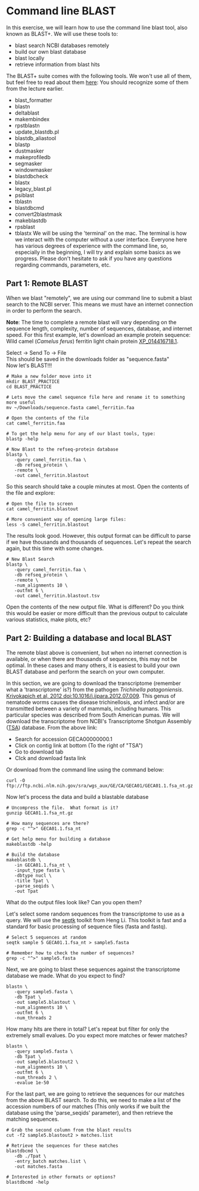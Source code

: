 # Command line BLAST
In this exercise, we will learn how to use the command line blast tool, also known as BLAST+.  We will use these tools to:
- blast search NCBI databases remotely
- build our own blast database
- blast locally
- retrieve information from blast hits

The BLAST+ suite comes with the following tools.  We won't use all of them, but feel free to read about them [here](https://www.ncbi.nlm.nih.gov/books/NBK279690/):  You should recognize some of them from the lecture earlier.
- blast_formatter
- blastn
- deltablast
- makembindex
- rpstblastn
- update_blastdb.pl
- blastdb_aliastool
- blastp
- dustmasker
- makeprofiledb
- segmasker
- windowmasker
- blastdbcheck
- blastx
- legacy_blast.pl
- psiblast
- tblastn
- blastdbcmd
- convert2blastmask
- makeblastdb
- rpsblast
- tblastx
We will be using the 'terminal' on the mac.  The terminal is how we interact with the computer without a user interface. Everyone here has various degrees of experience with the command line, so, especially in the beginning, I will try and explain some basics as we progress.  Please don't hesitate to ask if you have any questions regarding commands, parameters, etc.

## Part 1:  Remote BLAST
When we blast "remotely", we are using our command line to submit a blast search to the NCBI server.
This means we must have an internet connection in order to perform the search.

**Note**: The time to complete a remote blast will vary depending on the sequence length, complexity, number of sequences, database, and internet speed.
For this first example, let's download an example protein sequence:
Wild camel (*Camelus ferus*) ferritin light chain protein [XP_014416718.1](https://www.ncbi.nlm.nih.gov/protein/XP_014416718.1).

Select -> Send To -> File  
This should be saved in the downloads folder as "sequence.fasta"  
Now let's BLAST!!!
```
# Make a new folder move into it
mkdir BLAST_PRACTICE
cd BLAST_PRACTICE

# Lets move the camel sequence file here and rename it to something more useful
mv ~/Downloads/sequence.fasta camel_ferritin.faa

# Open the contents of the file
cat camel_ferritin.faa

# To get the help menu for any of our blast tools, type:
blastp -help

# Now Blast to the refseq-protein database
blastp \
   -query camel_ferritin.faa \
   -db refseq_protein \
   -remote \
   -out camel_ferritin.blastout
```
So this search should take a couple minutes at most.  Open the contents of the file and explore:
```
# Open the file to screen
cat camel_ferritin.blastout

# More convenient way of opening large files:
less -S camel_ferritin.blastout
```
The results look good. However, this output format can be difficult to parse if we have thousands and thousands of sequences.
Let's repeat the search again, but this time with some changes.
```
# New Blast Search
blastp \
   -query camel_ferritin.faa \
   -db refseq_protein \
   -remote \
   -num_alignments 10 \
   -outfmt 6 \
   -out camel_ferritin.blastout.tsv
```
Open the contents of the new output file.
What is different?  Do you think this would be easier or more difficult than the previous output to calculate various statistics, make plots, etc?

## Part 2:  Building a database and local BLAST
The remote blast above is convenient, but when no internet connection is available, or when there are thousands of sequences, this may not be optimal.  In these cases and many others, it is easiest to build your own BLAST database and perform the search on your own computer.

In this section, we are going to download the transcriptome (remember what a 'transcriptome' is?) from the pathogen *Trichinella patagoniensis*.  [Krivokapich et al, 2012 doi:10.1016/j.ijpara.2012.07.009](http://www.sciencedirect.com/science/article/pii/S0020751912001932). This genus of nematode worms causes the disease trichinellosis, and infect and/or are transmitted between a variety of mammals, including humans. This particular species was described from South American pumas. We will download the transcriptome from NCBI's Transcriptome Shotgun Assembly ([TSA](https://www.ncbi.nlm.nih.gov/genbank/tsa/)) database.
From the above link:
- Search for accession GECA00000000.1
- Click on contig link at bottom (To the right of "TSA")
- Go to download tab
- Clck and download fasta link

Or download from the command line using the command below:
```
curl -O ftp://ftp.ncbi.nlm.nih.gov/sra/wgs_aux/GE/CA/GECA01/GECA01.1.fsa_nt.gz
```

Now let's process the data and build a blastable database
```
# Uncompress the file.  What format is it?
gunzip GECA01.1.fsa_nt.gz

# How many sequences are there?
grep -c "^>" GECA01.1.fsa_nt

# Get help menu for building a database
makeblastdb -help

# Build the database
makeblastdb \
   -in GECA01.1.fsa_nt \
   -input_type fasta \
   -dbtype nucl \
   -title Tpat \
   -parse_seqids \
   -out Tpat
```
What do the output files look like?  Can you open them?

Let's select some random sequences from the transcriptome to use as a query.  We will use the [seqtk](https://github.com/lh3/seqtk) toolkit from Heng Li. This toolkit is fast and a standard for basic processing of sequence files (fasta and fastq).
```
# Select 5 sequences at random
seqtk sample 5 GECA01.1.fsa_nt > sample5.fasta

# Remember how to check the number of sequences?
grep -c "^>" sample5.fasta
```
Next, we are going to blast these sequences against the transcriptome database we made. What do you expect to find?
```
blastn \
   -query sample5.fasta \
   -db Tpat \
   -out sample5.blastout \
   -num_alignments 10 \
   -outfmt 6 \
   -num_threads 2
```
How many hits are there in total?
Let's repeat but filter for only the extremely small evalues.
Do you expect more matches or fewer matches?
```
blastn \
   -query sample5.fasta \
   -db Tpat \
   -out sample5.blastout2 \
   -num_alignments 10 \
   -outfmt 6 \
   -num_threads 2 \
   -evalue 1e-50
```
For the last part, we are going to retrieve the sequences for our matches from the above BLAST search.
To do this, we need to make a list of the accession numbers of our matches (This only works if we built the database using the 'parse_seqids' parameter), and then retrieve the matching sequences.
```
# Grab the second column from the blast results
cut -f2 sample5.blastout2 > matches.list

# Retrieve the sequences for these matches
blastdbcmd \
   -db ./Tpat \
   -entry_batch matches.list \
   -out matches.fasta

# Interested in other formats or options?
blastdbcmd -help
```
   



